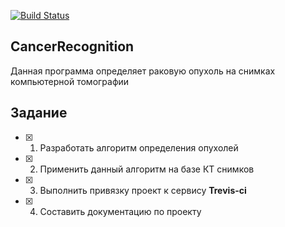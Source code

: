 [![Build Status](https://travis-ci.com/DanilBukreev/CancerDetector.svg?branch=master)](https://travis-ci.com/DanilBukreev/CancerDetector)

## CancerRecognition

Данная программа определяет раковую опухоль на снимках компьютерной томографии 

## Задание

- [x] 1. Разработать алгоритм определения опухолей
- [x] 2. Применить данный алгоритм на базе КТ снимков 
- [x] 3. Выполнить привязку проект к сервису **Trevis-ci**
- [x] 4. Составить документацию по проекту 
